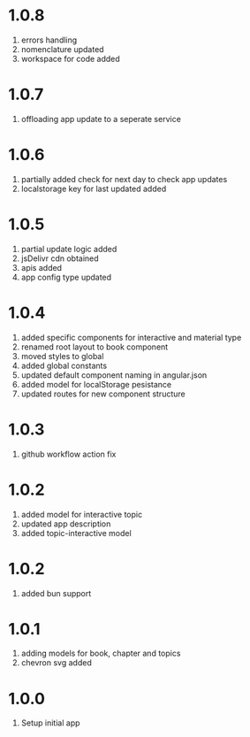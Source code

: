 # 1.0.8

1. errors handling
2. nomenclature updated
3. workspace for code added

# 1.0.7

1. offloading app update to a seperate service

# 1.0.6

1. partially added check for next day to check app updates
2. localstorage key for last updated added

# 1.0.5

1. partial update logic added
2. jsDelivr cdn obtained
3. apis added
4. app config type updated

# 1.0.4

1. added specific components for interactive and material type
2. renamed root layout to book component
3. moved styles to global
4. added global constants
5. updated default component naming in angular.json
6. added model for localStorage pesistance
7. updated routes for new component structure

# 1.0.3

1. github workflow action fix

# 1.0.2

1. added model for interactive topic
2. updated app description
3. added topic-interactive model

# 1.0.2

1. added bun support

# 1.0.1

1. adding models for book, chapter and topics
2. chevron svg added

# 1.0.0

1. Setup initial app